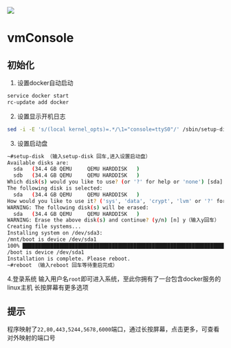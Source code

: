 ![](./images/banner.png)

# vmConsole

## 初始化
1.  设置docker自动启动
```bash
service docker start
rc-update add docker
```
2. 设置显示开机日志
```bash
sed -i -E 's/(local kernel_opts)=.*/\1="console=ttyS0"/' /sbin/setup-disk
```
3. 设置启动盘
```bash
~#setup-disk （输入setup-disk 回车,进入设置启动盘）
Available disks are:
  sda   (34.4 GB QEMU     QEMU HARDDISK   )
  sdb   (34.4 GB QEMU     QEMU HARDDISK   )
Which disk(s) would you like to use? (or '?' for help or 'none') [sda]（回车,使用默认值）
The following disk is selected:
  sda   (34.4 GB QEMU     QEMU HARDDISK   )
How would you like to use it? ('sys', 'data', 'crypt', 'lvm' or '?' for help) [?] sys （输入sys回车）
WARNING: The following disk(s) will be erased:
  sda   (34.4 GB QEMU     QEMU HARDDISK   )
WARNING: Erase the above disk(s) and continue? (y/n) [n] y（输入y回车）
Creating file systems...
Installing system on /dev/sda3:
/mnt/boot is device /dev/sda1
100% ███████████████████████████████████████████████████████████████████████████==> initramfs: creating /boot/initramfs-virt
/boot is device /dev/sda1
Installation is complete. Please reboot.
~#reboot （输入reboot 回车等待重启完成）
```
4.登录系统
输入用户名`root`即可进入系统，至此你拥有了一台包含docker服务的linux主机
长按屏幕有更多选项

## 提示
程序映射了`22,80,443,5244,5678,6000`端口，通过长按屏幕，点击更多，可查看对外映射的端口号